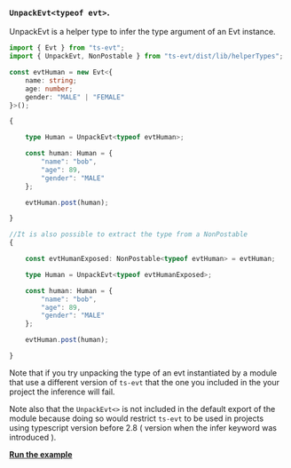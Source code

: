 
### `UnpackEvt<typeof evt>`.

UnpackEvt is a helper type to infer the type argument of an Evt instance.

```typescript
import { Evt } from "ts-evt";
import { UnpackEvt, NonPostable } from "ts-evt/dist/lib/helperTypes";

const evtHuman = new Evt<{
    name: string;
    age: number;
    gender: "MALE" | "FEMALE"
}>();

{

    type Human = UnpackEvt<typeof evtHuman>;

    const human: Human = {
        "name": "bob",
        "age": 89,
        "gender": "MALE"
    };

    evtHuman.post(human);

}

//It is also possible to extract the type from a NonPostable
{

    const evtHumanExposed: NonPostable<typeof evtHuman> = evtHuman;

    type Human = UnpackEvt<typeof evtHumanExposed>;

    const human: Human = {
        "name": "bob",
        "age": 89,
        "gender": "MALE"
    };

    evtHuman.post(human);

}
```

Note that if you try unpacking the type of an evt instantiated by a module that use a different version of `ts-evt` that the one you included in the your project the inference will fail.

Note also that the `UnpackEvt<>` is not included in the default export of the module because doing so would restrict `ts-evt` to be used in projects  
using typescript version before 2.8 \( version when the infer keyword was introduced \).

[**Run the example**](https://stackblitz.com/edit/ts-evt-demo-unpack-type-argument?embed=1&file=index.ts)